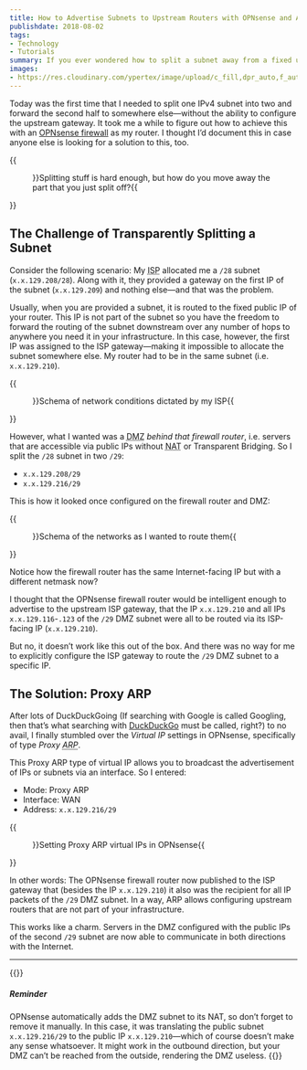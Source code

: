 ```yaml
---
title: How to Advertise Subnets to Upstream Routers with OPNsense and ARP
publishdate: 2018-08-02
tags:
- Technology
- Tutorials
summary: If you ever wondered how to split a subnet away from a fixed upstream gateway, here’s how you can achieve this with ARP in OPNsense.
images:
- https://res.cloudinary.com/ypertex/image/upload/c_fill,dpr_auto,f_auto,g_auto,h_630,q_auto,w_1200/a6e46127-e43f-4ea3-9aa8-819893c0f602
---
```


Today was the first time that I needed to split one IPv4 subnet into two and forward the second half to somewhere else—without the ability to configure the upstream gateway. It took me a while to figure out how to achieve this with an [OPNsense firewall](https://opnsense.org/) as my router. I thought I’d document this in case anyone else is looking for a solution to this, too.

{{<figure src="a6e46127-e43f-4ea3-9aa8-819893c0f602" cite="[Pablo Heimplatz](https://unsplash.com/photos/an3qaxZ-2bY)">}}Splitting stuff is hard enough, but how do you move away the part that you just split off?{{</figure>}}

## The Challenge of Transparently Splitting a Subnet

Consider the following scenario: My <abbr title="Internet Service Provider">ISP</abbr> allocated me a ``/28`` subnet (``x.x.129.208/28``). Along with it, they provided a gateway on the first IP of the subnet (``x.x.129.209``) and nothing else—and that was the problem.

Usually, when you are provided a subnet, it is routed to the fixed public IP of your router. This IP is not part of the subnet so you have the freedom to forward the routing of the subnet downstream over any number of hops to anywhere you need it in your infrastructure. In this case, however, the first IP was assigned to the ISP gateway—making it impossible to allocate the subnet somewhere else. My router had to be in the same subnet (i.e. ``x.x.129.210``).

{{<figure src="f1d8e6d9-1f1a-4c88-beca-37b5b0026470" transformation="paddedInline">}}Schema of network conditions dictated by my ISP{{</figure>}}

However, what I wanted was a <abbr title="Demilitarized Zone">DMZ</abbr> *behind that firewall router*, i.e. servers that are accessible via public IPs without <abbr title="Network Address Translation">NAT</abbr> or Transparent Bridging. So I split the ``/28`` subnet in two ``/29``:

* ``x.x.129.208/29``
* ``x.x.129.216/29``

This is how it looked once configured on the firewall router and DMZ:

{{<figure src="9e11ccc3-e01e-4432-bb11-f7e124a66d59" transformation="paddedInline">}}Schema of the networks as I wanted to route them{{</figure>}}

Notice how the firewall router has the same Internet-facing IP but with a different netmask now?

I thought that the OPNsense firewall router would be intelligent enough to advertise to the upstream ISP gateway, that the IP ``x.x.129.210`` and all IPs ``x.x.129.116``-``.123`` of the ``/29`` DMZ subnet were all to be routed via its ISP-facing IP (``x.x.129.210``).

But no, it doesn’t work like this out of the box. And there was no way for me to explicitly configure the ISP gateway to route the ``/29`` DMZ subnet to a specific IP.

## The Solution: Proxy ARP

After lots of DuckDuckGoing (If searching with Google is called Googling, then that’s what searching with [DuckDuckGo](https://duckduckgo.com) must be called, right?) to no avail, I finally stumbled over the *Virtual IP* settings in OPNsense, specifically of type *Proxy <abbr title="Address Resolution Protocol">ARP</title>*.

This Proxy ARP type of virtual IP allows you to broadcast the advertisement of IPs or subnets via an interface. So I entered:

* Mode: Proxy ARP
* Interface: WAN
* Address: ``x.x.129.216/29``

{{<figure src="7e6c00c0-23b4-4e7c-a221-c038daef3c21" transformation="inline">}}Setting Proxy ARP virtual IPs in OPNsense{{</figure>}}

In other words: The OPNsense firewall router now published to the ISP gateway that (besides the IP ``x.x.129.210``) it also was the recipient for all IP packets of the ``/29`` DMZ subnet. In a way, ARP allows configuring upstream routers that are not part of your infrastructure.

This works like a charm. Servers in the DMZ configured with the public IPs of the second ``/29`` subnet are now able to communicate in both directions with the Internet.

---

{{<note class="alert-warning">}}
##### <i class="las la-bell"></i> Reminder

OPNsense automatically adds the DMZ subnet to its NAT, so don’t forget to remove it manually. In this case, it was translating the public subnet ``x.x.129.216/29`` to the public IP ``x.x.129.210``—which of course doesn’t make any sense whatsoever. It might work in the outbound direction, but your DMZ can’t be reached from the outside, rendering the DMZ useless.
{{</note>}}
